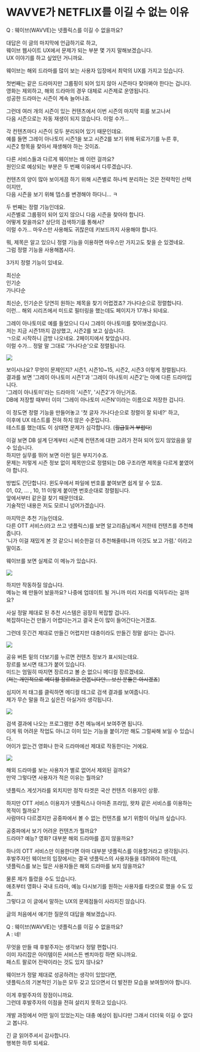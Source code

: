 # WAVVE가 NETFLIX를 이길 수 없는 이유

 Q : 웨이브\(WAVVE\)는 넷플릭스를 이길 수 없을까요?

 대답은 이 글의 마지막에 언급하기로 하고,  
 웨이브 웹사이트 UX에서 문제가 되는 부분 몇 가지 말해보겠습니다.  
 UX 이야기를 하고 싶었던 거니까요.  
  
 웨이브는 해외 드라마를 많이 보는 사용자 입장에서 최악의 UX를 가지고 있습니다.

 첫번째는 같은 드라마지만 그룹핑이 되어 있지 않아 시즌마다 찾아봐야 한다는 겁니다.  
 영화는 제외하고, 해외 드라마의 경우 대체로 시즌제로 운영됩니다.  
 성공한 드라마는 시즌이 계속 늘어나죠.  
  
 그런데 여러 개의 시즌이 있는 컨텐츠에서 이번 시즌의 마지막 회를 보고나서  
 다음 시즌으로는 자동 재생이 되지 않습니다. 이럴 수가...  
  
 각 컨텐츠마다 시즌이 모두 분리되어 있기 때문인데요.  
 예를 들면 그레이 아나토미 시즌1을 보고 시즌2를 보기 위해 뒤로가기를 누른 후,  
 시즌2 항목을 찾아서 재생해야 하는 것이죠.  
  
 다른 서비스들과 다르게 웨이브는 왜 이런 걸까요?  
 원인으로 예상되는 부분은 두 번째 이유에서 다루겠습니다.  
  
 컨텐츠의 양이 많아 보이게끔 하기 위해 시즌별로 하나씩 분리하는 것은 전략적인 선택이지만,  
 다음 시즌을 보기 위해 뎁스를 변경해야 하다니... ㅋ

 두 번째는 정렬 기능인데요.  
 시즌별로 그룹핑이 되어 있지 않으니 다음 시즌을 찾아야 합니다.  
 어떻게 찾을까요? 상단의 검색하기를 통해서?  
 이럴 수가... 마우스만 사용해도 귀찮은데 키보드까지 사용해야 합니다.  
  
 뭐, 제목은 알고 있으니 정렬 기능을 이용하면 마우스만 가지고도 찾을 순 있겠네요.  
 그럼 정렬 기능을 사용해봅시다.  
  
 3가지 정렬 기능이 있네요.  
  
 최신순  
 인기순  
 가나다순  
  
 최신순, 인기순은 당연히 원하는 제목을 찾기 어렵겠죠? 가나다순으로 정렬합니다.  
 이런... 해외 시리즈에서 미드로 필터링을 했는데도 페이지가 17개나 되네요.  
   
 그레이 아나토미로 예를 들었으니 다시 그레이 아나토미를 찾아보겠습니다.  
 저는 지금 시즌1까지 감상했고, 시즌2를 보고 싶습니다.  
 ㄱ으로 시작하니 금방 나오네요. 2페이지에서 찾았습니다.  
 이럴 수가... 정말 말 그대로 '가나다순'으로 정렬됩니다.

![](../.gitbook/assets/image.png)

 보이시나요? 무엇이 문제인지? 시즌1, 시즌10~15, 시즌2, 시즌3 이렇게 정렬됩니다.  
 결과를 보면 '그레이 아나토미 시즌1'과 '그레이 아나토미 시즌2'는 아예 다른 드라마입니다.  
 '그레이 아나토미'라는 드라마의 '시즌1', '시즌2'가 아닌거죠.  
 DB에 저장할 때부터 이미 '그레이 아나토미 시즌N'이라는 이름으로 저장한 겁니다.  
   
 이 정도면 정렬 기능을 만들어놓고 '첫 글자 가나다순으로 정렬이 잘 되네?' 하고,  
 이후에 UX 테스트를 전혀 하지 않은 수준입니다.  
 테스트를 했는데도 이 상태면 문제가 심각합니다. \(~~월급돚거 부럽다~~\)  
   
 이걸 보면 DB 설계 단계부터 시즌제 컨텐츠에 대한 고려가 전혀 되어 있지 않았음을 알 수 있습니다.  
 하지만 실무를 뛰어 보면 이런 일은 부지기수죠.  
 문제는 저렇게 시즌 정보 없이 제목만으로 정렬되는 DB 구조라면 제목을 다르게 붙였어야 합니다.  
  
 방법도 간단합니다. 윈도우에서 파일에 번호를 붙여보면 쉽게 알 수 있죠.  
 01, 02, ... , 10, 11 이렇게 붙이면 번호순대로 정렬됩니다.  
 앞에서부터 같은걸 찾기 때문인데요.  
 기술적인 내용은 저도 모르니 넘어가겠습니다.

 마지막은 추천 기능인데요.  
 다른 OTT 서비스\(라고 쓰고 넷플릭스\)를 보면 알고리즘님께서 저한테 컨텐츠를 추천해줍니다.  
 '니가 이걸 재밌게 본 것 같으니 비슷한걸 더 추천해줄테니까 이것도 보고 가렴.' 이라고 말이죠.  
  
 웨이브를 보면 실제로 이 메뉴가 있습니다.

![](../.gitbook/assets/image%20%281%29.png)

 하지만 작동하질 않습니다.  
 메뉴는 왜 만들어 놨을까요? 나중에 업데이트 될 거니까 미리 자리를 익혀두라는 걸까요?  
  
 사실 정말 제대로 된 추천 시스템은 굉장히 복잡할 겁니다.  
 복잡하다는건 만들기 어렵다는거고 결국 돈이 많이 들어간다는거겠죠.  
  
 그런데 웃긴건 제대로 만들긴 어렵지만 대충이라도 만들긴 정말 쉽다는 겁니다.

![](../.gitbook/assets/image%20%282%29.png)

 공유 버튼 밑의 더보기를 누르면 컨텐츠 정보가 표시되는데요.  
 장르를 보시면 태그가 붙어 있습니다.  
 미드는 엄밀히 따지면 장르라고 볼 순 없으니 메디컬 장르겠네요.  
 \(~~저는 개인적으로 메디컬 장르라고 안봅니다만... 보신 분들은 아시겠죠~~\)  
  
 심지어 저 태그를 클릭하면 메디컬 태그로 검색 결과를 보여줍니다.  
 제가 무슨 말을 하고 싶은진 아실거라 생각됩니다.

![](../.gitbook/assets/image%20%283%29.png)

 검색 결과에 나오는 프로그램만 추천 메뉴에서 보여주면 됩니다.  
 이게 뭐 어려운 작업도 아니고 이미 있는 기능을 붙이기만 해도 그럴싸해 보일 수 있습니다.  
 어이가 없는건 영화나 한국 드라마에선 제대로 작동한다는 거에요.

![](../.gitbook/assets/image%20%284%29.png)

 해외 드라마를 보는 사용자가 별로 없어서 제외된 걸까요?  
 만약 그렇다면 사용자가 적은 이유는 뭘까요?  
  
 넷플릭스 게섯거라를 외치지만 정작 타겟은 국산 컨텐츠 이용자인 상황.  
  
 하지만 OTT 서비스 이용자가 넷플릭스나 아마존 프라임, 왓챠 같은 서비스를 이용하는 목적이 뭘까요?  
 사람마다 다르겠지만 공중파에서 볼 수 없는 컨텐츠를 보기 위함이 아닐까 싶습니다.  
  
 공중파에서 보기 어려운 컨텐츠가 뭘까요?  
 드라마? 예능? 영화? 대부분 해외 드라마를 꼽지 않을까요?  
  
 하나의 OTT 서비스만 이용한다면 아마 대부분 넷플릭스를 이용할거라고 생각됩니다.  
 후발주자인 웨이브의 입장에서는 결국 넷플릭스의 사용자들을 데려와야 하는데,  
 넷플릭스를 보는 많은 사용자들은 해외 드라마를 보지 않을까요?  
  
 물론 제가 틀렸을 수도 있습니다.  
 애초부터 영화나 국내 드라마, 예능 다시보기를 원하는 사용자를 타겟으로 했을 수도 있죠.  
 그렇다고 이 글에서 말하는 UX의 문제점들이 사라지진 않습니다.  
  
 글의 처음에서 얘기한 질문의 대답을 해보겠습니다.  
  
 Q : 웨이브\(WAVVE\)는 넷플릭스를 이길 수 없을까요?  
 A : 네!  
  
 무엇을 만들 때 후발주자는 생각보다 정말 편합니다.  
 이미 자리잡은 아이템이든 서비스든 벤치마킹 하면 되니까요.  
 패스트 팔로어 전략이라는 것도 있지 않나요?  
  
 웨이브가 정말 제대로 성공하려는 생각이 있었다면,  
 넷플릭스의 기본적인 기능은 모두 갖고 있으면서 더 발전한 모습을 보여줬어야 합니다.  
  
 이게 후발주자의 장점이니까요.  
 그런데 후발주자의 이점을 전혀 살리지 못하고 있습니다.  
  
 개발 과정에서 어떤 일이 있었는지는 대충 예상이 됩니다만 그래서 더더욱 이길 수 없다고 봅니다.  
  
 긴 글 읽어주셔서 감사합니다.  
 행복한 하루 되세요.

